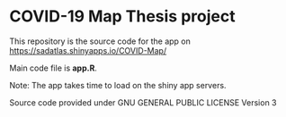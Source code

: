 # COVID-19 Map Thesis project

This repository is the source code for the app on https://sadatlas.shinyapps.io/COVID-Map/

Main code file is **app.R**.

Note: The app takes time to load on the shiny app servers.

Source code provided under GNU GENERAL PUBLIC LICENSE Version 3
